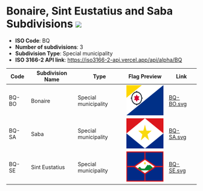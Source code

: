 # Bonaire, Sint Eustatius and Saba Subdivisions ![](https://flagcdn.com/h40/bq.png)

- **ISO Code**: BQ
- **Number of subdivisions**: 3
- **Subdivision Type**: Special municipality
- **ISO 3166-2 API link**: https://iso3166-2-api.vercel.app/api/alpha/BQ

| Code  | Subdivision Name         | Type | Flag Preview | Link |
|-------|--------------------------|--------------| -------------- |----------|
| BQ-BO | Bonaire | Special municipality | <img src='https://raw.githubusercontent.com/amckenna41/iso3166-flags/main/iso3166-2-flags/BQ/BQ-BO.svg' height='80'> | [BQ-BO.svg](https://github.com/amckenna41/iso3166-flags/blob/main/iso3166-2-flags/BQ/BQ-BO.svg) |
| BQ-SA | Saba | Special municipality | <img src='https://raw.githubusercontent.com/amckenna41/iso3166-flags/main/iso3166-2-flags/BQ/BQ-SA.svg' height='80'> | [BQ-SA.svg](https://github.com/amckenna41/iso3166-flags/blob/main/iso3166-2-flags/BQ/BQ-SA.svg) |
| BQ-SE | Sint Eustatius | Special municipality | <img src='https://raw.githubusercontent.com/amckenna41/iso3166-flags/main/iso3166-2-flags/BQ/BQ-SE.svg' height='80'> | [BQ-SE.svg](https://github.com/amckenna41/iso3166-flags/blob/main/iso3166-2-flags/BQ/BQ-SE.svg) |
